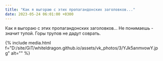 ```yaml
---
title: "Как я выгораю с этих пропагандонских заголовков..."
date: 2023-05-24 06:01:00 +0300
---
```


Как я выгораю с этих пропагандонских заголовков...
Не понимаешь - значит тупой. Горы трупов не дадут соврать.

{% include media.html f="D:/site/GiT/whiteldragon.github.io/assets/vk_photos/3/YJk5anmvowY.jpg" alt="" %}
